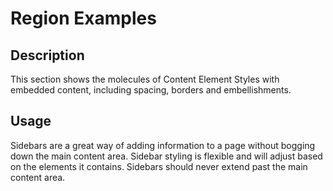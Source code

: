 # Region Examples

## Description
This section shows the molecules of Content Element Styles with embedded content, including spacing, borders and embellishments.

## Usage
Sidebars are a great way of adding information to a page without bogging down the main content area. Sidebar styling is flexible and will adjust based on the elements it contains. Sidebars should never extend past the main content area.

